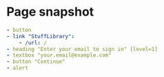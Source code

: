 # Page snapshot

```yaml
- button
- link "StuffLibrary":
    - /url: /
- heading "Enter your email to sign in" [level=1]
- textbox "your.email@example.com"
- button "Continue"
- alert
```
